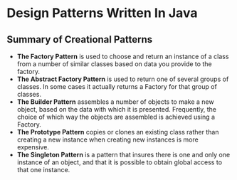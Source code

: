 # Design Patterns Written In Java

## Summary of Creational Patterns

 - **The Factory Pattern** is used to choose and return an instance of a class from a number of similar classes based on data you provide to the factory.  
 - **The Abstract Factory Pattern** is used to return one of several groups of classes. In some cases it actually returns a Factory for that group of classes.  
 - **The Builder Pattern** assembles a number of objects to make a new object, based on the data with which it is presented. Frequently, the choice of which way the objects are assembled is achieved using a Factory.  
 - **The Prototype Pattern** copies or clones an existing class rather than creating a new instance when creating new instances is more expensive.  
 - **The Singleton Pattern** is a pattern that insures there is one and only one instance of an object, and that it is possible to obtain global access to that one instance.
